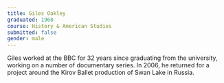```yaml
---
title: Giles Oakley
graduated: 1968
course: History & American Studies 
submitted: false
gender: male
---
```


Giles worked at the BBC for 32 years since graduating from the university, working on a number of documentary series. In 2006, he returned for a project around the Kirov Ballet production of Swan Lake in Russia. 